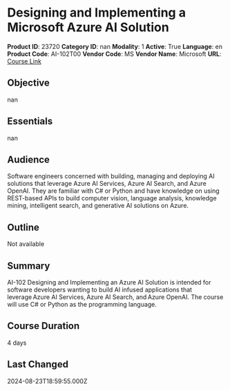 # Designing and Implementing a Microsoft Azure AI Solution

**Product ID**: 23720
**Category ID**: nan
**Modality**: 1
**Active**: True
**Language**: en
**Product Code**: AI-102T00
**Vendor Code**: MS
**Vendor Name**: Microsoft
**URL**: [Course Link](https://www.fastlaneus.com/course/microsoft-ai-102t00)

## Objective
nan

## Essentials
nan

## Audience
Software engineers concerned with building, managing and deploying AI solutions that leverage Azure AI Services, Azure AI Search, and Azure OpenAI. They are familiar with C# or Python and have knowledge on using REST-based APIs to build computer vision, language analysis, knowledge mining, intelligent search, and generative AI solutions on Azure.

## Outline
Not available

## Summary
AI-102 Designing and Implementing an Azure AI Solution is intended for software developers wanting to build AI infused applications that leverage Azure AI Services, Azure AI Search, and Azure OpenAI. The course will use C# or Python as the programming language.

## Course Duration
4 days

## Last Changed
2024-08-23T18:59:55.000Z
